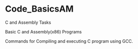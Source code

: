 # Code_BasicsAM
C and Assembly Tasks

Basic C and Assembly(x86) Programs 

Commands for Compiling and executing C program using GCC.
